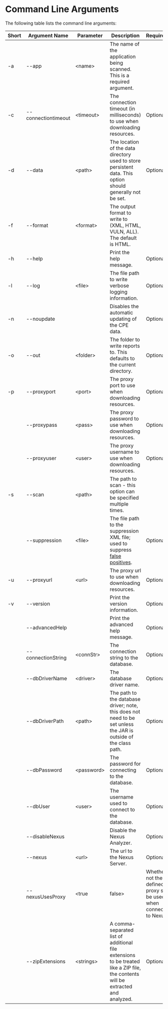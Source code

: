 Command Line Arguments
====================

The following table lists the command line arguments:

Short  | Argument Name         | Parameter   | Description | Requirement
-------|-----------------------|-------------|-------------|------------
 \-a   | \-\-app               | \<name\>    | The name of the application being scanned. This is a required argument. |
 \-c   | \-\-connectiontimeout | \<timeout\> | The connection timeout (in milliseconds) to use when downloading resources. | Optional
 \-d   | \-\-data              | \<path\>    | The location of the data directory used to store persistent data. This option should generally not be set. | Optional
 \-f   | \-\-format            | \<format\>  | The output format to write to (XML, HTML, VULN, ALL). The default is HTML. |
 \-h   | \-\-help              |             | Print the help message. | Optional
 \-l   | \-\-log               | \<file\>    | The file path to write verbose logging information. | Optional
 \-n   | \-\-noupdate          |             | Disables the automatic updating of the CPE data. | Optional
 \-o   | \-\-out               | \<folder\>  | The folder to write reports to. This defaults to the current directory. | Optional
 \-p   | \-\-proxyport         | \<port\>    | The proxy port to use when downloading resources. | Optional
       | \-\-proxypass         | \<pass\>    | The proxy password to use when downloading resources. | Optional
       | \-\-proxyuser         | \<user\>    | The proxy username to use when downloading resources. | Optional
 \-s   | \-\-scan              | \<path\>    | The path to scan \- this option can be specified multiple times. |
       | \-\-suppression       | \<file\>    | The file path to the suppression XML file; used to suppress [false positives](../suppression.html). | Optional
 \-u   | \-\-proxyurl          | \<url\>     | The proxy url to use when downloading resources. | Optional
 \-v   | \-\-version           |             | Print the version information. | Optional
       | \-\-advancedHelp      |             | Print the advanced help message. | Optional
       | \-\-connectionString  | \<connStr\> | The connection string to the database. | Optional
       | \-\-dbDriverName      | \<driver\>  | The database driver name. | Optional
       | \-\-dbDriverPath      | \<path\>    | The path to the database driver; note, this does not need to be set unless the JAR is outside of the class path. | Optional
       | \-\-dbPassword        | \<password\>| The password for connecting to the database. | Optional
       | \-\-dbUser            | \<user\>    | The username used to connect to the database. | Optional
       | \-\-disableNexus      |             | Disable the Nexus Analyzer. | Optional
       | \-\-nexus             | \<url\>     | The url to the Nexus Server. | Optional
       | \-\-nexusUsesProxy    | \<true|false\> | Whether or not the defined proxy should be used when connecting to Nexus. | Optional
       | \-\-zipExtensions     | \<strings\> | A comma-separated list of additional file extensions to be treated like a ZIP file, the contents will be extracted and analyzed. | Optional
